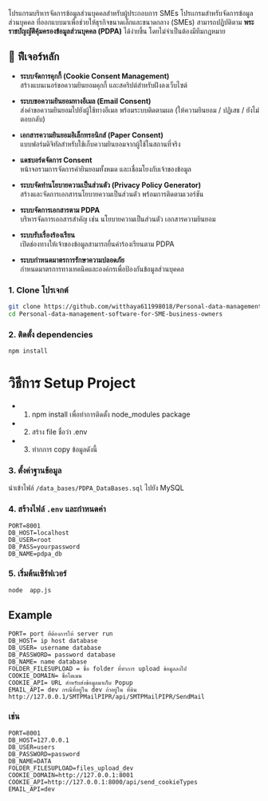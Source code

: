 
โปรแกรมบริหารจัดการข้อมูลส่วนบุคคลสำหรับผู้ประกอบการ SMEs
โปรเเกรมสำหรับจัดการข้อมูลส่วนบุคคล ที่ออกแบบมาเพื่อช่วยให้ธุรกิจขนาดเล็กและขนาดกลาง (SMEs) สามารถปฏิบัติตาม **พระราชบัญญัติคุ้มครองข้อมูลส่วนบุคคล (PDPA)** ได้ง่ายขึ้น โดยไม่จำเป็นต้องมีทีมกฎหมาย
## 📌 ฟีเจอร์หลัก

- **ระบบจัดการคุกกี้ (Cookie Consent Management)**  
  สร้างแบนเนอร์ขอความยินยอมคุกกี้ และสคริปต์สำหรับฝังลงเว็บไซต์

- **ระบบขอความยินยอมทางอีเมล (Email Consent)**  
  ส่งคำขอความยินยอมไปยังผู้ใช้ทางอีเมล พร้อมระบบติดตามผล (ให้ความยินยอม / ปฏิเสธ / ยังไม่ตอบกลับ)

- **เอกสารความยินยอมอิเล็กทรอนิกส์ (Paper Consent)**  
  แบบฟอร์มดิจิทัลสำหรับใช้เก็บความยินยอมจากผู้ใช้ในสถานที่จริง

- **แดชบอร์ดจัดการ Consent**  
  หน้าจอรวมการจัดการคำยินยอมทั้งหมด และเชื่อมโยงกับเจ้าของข้อมูล


- **ระบบจัดทำนโยบายความเป็นส่วนตัว (Privacy Policy Generator)**  
  สร้างและจัดการเอกสารนโยบายความเป็นส่วนตัว พร้อมการติดตามเวอร์ชัน

- **ระบบจัดการเอกสารตาม PDPA**  
  บริหารจัดการเอกสารสำคัญ เช่น นโยบายความเป็นส่วนตัว เอกสารความยินยอม

- **ระบบรับเรื่องร้องเรียน**  
  เปิดช่องทางให้เจ้าของข้อมูลสามารถยื่นคำร้องเรียนตาม PDPA

- **ระบบกำหนดมาตรการรักษาความปลอดภัย**  
  กำหนดมาตรการทางเทคนิคและองค์กรเพื่อป้องกันข้อมูลส่วนบุคคล

### 1. Clone โปรเจกต์
```bash
git clone https://github.com/witthaya611998018/Personal-data-management-software-for-SME-business-owners.git
cd Personal-data-management-software-for-SME-business-owners
```
### 2. ติดตั้ง dependencies
```bash
npm install
```
# วิธีการ Setup Project
- 1. npm install เพื่อทำการติดตั้ง node_modules package
- 2. สร้าง file ชื่อว่า .env
- 3. ทำกการ copy ข้อมูลดังนี้

### 3. ตั้งค่าฐานข้อมูล  
นำเข้าไฟล์ `/data_bases/PDPA_DataBases.sql` ไปยัง MySQL

### 4. สร้างไฟล์ `.env` และกำหนดค่า
```
PORT=8001
DB_HOST=localhost
DB_USER=root
DB_PASS=yourpassword
DB_NAME=pdpa_db
```
### 5. เริ่มต้นเซิร์ฟเวอร์
```bash
node  app.js
```

## Example

````shell
PORT= port ที่ต้องการให้ server run
DB_HOST= ip host database
DB_USER= username database
DB_PASSWORD= password database
DB_NAME= name database
FOLDER_FILESUPLOAD = ชื่อ folder ที่ทำการ upload ข้อมูลลงไป
COOKIE_DOMAIN= ชื่อโดเมน
COOKIE_API= URL สำหรับส่งข้อมูลมาเก็บ Popup
EMAIL_API= dev กรณีที่อยู่ใน dev ถ้าอยู่ใน ที่ดิน http://127.0.0.1/SMTPMailPIPR/api/SMTPMailPIPR/SendMail
````

### เช่น 

````shell
PORT=8001
DB_HOST=127.0.0.1
DB_USER=users
DB_PASSWORD=password
DB_NAME=DATA
FOLDER_FILESUPLOAD=files_upload_dev
COOKIE_DOMAIN=http://127.0.0.1:8001
COOKIE_API=http://127.0.0.1:8000/api/send_cookieTypes
EMAIL_API=dev

````
